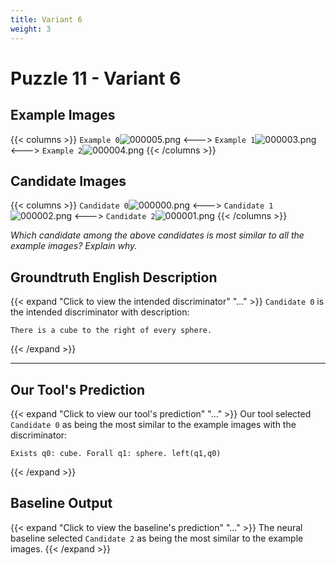 ```yaml
---
title: Variant 6
weight: 3
---
```


# Puzzle 11 - Variant 6

## Example Images
{{< columns >}}
`Example 0`![000005.png](/clevr-variants/alternation/fovariant-6/render/images/CLEVR_val_000005.png)
<--->
`Example 1`![000003.png](/clevr-variants/alternation/fovariant-6/render/images/CLEVR_val_000003.png)
<--->
`Example 2`![000004.png](/clevr-variants/alternation/fovariant-6/render/images/CLEVR_val_000004.png)
{{< /columns >}}

## Candidate Images
{{< columns >}}
`Candidate 0`![000000.png](/clevr-variants/alternation/fovariant-6/render/images/CLEVR_val_000000.png)
<--->
`Candidate 1`![000002.png](/clevr-variants/alternation/fovariant-6/render/images/CLEVR_val_000002.png)
<--->
`Candidate 2`![000001.png](/clevr-variants/alternation/fovariant-6/render/images/CLEVR_val_000001.png)
{{< /columns >}}

*Which candidate among the above candidates is most similar to all the example images? Explain why.*

## Groundtruth English Description

{{< expand "Click to view the intended discriminator" "..." >}}
`Candidate 0` is the intended discriminator with description:
```plaintext 
There is a cube to the right of every sphere.
```
{{< /expand >}}

---



## Our Tool's Prediction

{{< expand "Click to view our tool's prediction" "..." >}}
Our tool selected `Candidate 0` as being the most similar to the example images with the discriminator:
```plaintext
Exists q0: cube. Forall q1: sphere. left(q1,q0)
```
{{< /expand >}}



## Baseline Output

{{< expand "Click to view the baseline's prediction" "..." >}}
The neural baseline selected `Candidate 2` as being the most similar to the example images.
{{< /expand >}}

